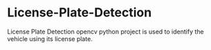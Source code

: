 # License-Plate-Detection
License Plate Detection opencv python project is used to identify the vehicle using its license plate.

